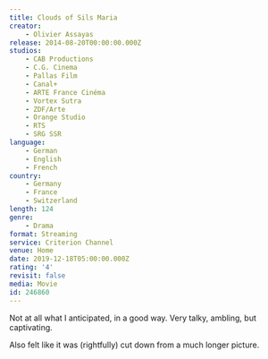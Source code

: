 ```yaml
---
title: Clouds of Sils Maria
creator:
    - Olivier Assayas
release: 2014-08-20T00:00:00.000Z
studios:
    - CAB Productions
    - C.G. Cinema
    - Pallas Film
    - Canal+
    - ARTE France Cinéma
    - Vortex Sutra
    - ZDF/Arte
    - Orange Studio
    - RTS
    - SRG SSR
language:
    - German
    - English
    - French
country:
    - Germany
    - France
    - Switzerland
length: 124
genre:
    - Drama
format: Streaming
service: Criterion Channel
venue: Home
date: 2019-12-18T05:00:00.000Z
rating: '4'
revisit: false
media: Movie
id: 246860
---
```


Not at all what I anticipated, in a good way. Very talky, ambling, but captivating.

Also felt like it was (rightfully) cut down from a much longer picture.
